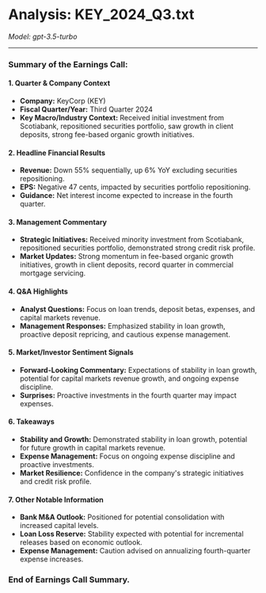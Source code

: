 # Analysis: KEY_2024_Q3.txt

*Model: gpt-3.5-turbo*

---

### Summary of the Earnings Call:

#### 1. **Quarter & Company Context**
- **Company:** KeyCorp (KEY)
- **Fiscal Quarter/Year:** Third Quarter 2024
- **Key Macro/Industry Context:** Received initial investment from Scotiabank, repositioned securities portfolio, saw growth in client deposits, strong fee-based organic growth initiatives.

#### 2. **Headline Financial Results**
- **Revenue:** Down 55% sequentially, up 6% YoY excluding securities repositioning.
- **EPS:** Negative 47 cents, impacted by securities portfolio repositioning.
- **Guidance:** Net interest income expected to increase in the fourth quarter.

#### 3. **Management Commentary**
- **Strategic Initiatives:** Received minority investment from Scotiabank, repositioned securities portfolio, demonstrated strong credit risk profile.
- **Market Updates:** Strong momentum in fee-based organic growth initiatives, growth in client deposits, record quarter in commercial mortgage servicing.

#### 4. **Q&A Highlights**
- **Analyst Questions:** Focus on loan trends, deposit betas, expenses, and capital markets revenue.
- **Management Responses:** Emphasized stability in loan growth, proactive deposit repricing, and cautious expense management.

#### 5. **Market/Investor Sentiment Signals**
- **Forward-Looking Commentary:** Expectations of stability in loan growth, potential for capital markets revenue growth, and ongoing expense discipline.
- **Surprises:** Proactive investments in the fourth quarter may impact expenses.

#### 6. **Takeaways**
- **Stability and Growth:** Demonstrated stability in loan growth, potential for future growth in capital markets revenue.
- **Expense Management:** Focus on ongoing expense discipline and proactive investments.
- **Market Resilience:** Confidence in the company's strategic initiatives and credit risk profile.

#### 7. **Other Notable Information**
- **Bank M&A Outlook:** Positioned for potential consolidation with increased capital levels.
- **Loan Loss Reserve:** Stability expected with potential for incremental releases based on economic outlook.
- **Expense Management:** Caution advised on annualizing fourth-quarter expense increases.

### End of Earnings Call Summary.